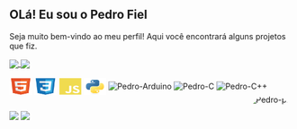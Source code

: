 ## OLá! Eu sou o Pedro Fiel

Seja muito bem-vindo ao meu perfil! Aqui você encontrará alguns projetos que fiz.

<div> 
<a href="#">
  <img height="230em" align="center" src="https://github-readme-stats.vercel.app/api?username=PedroFiel&repo=github-readme-stats" />
</a>
<a href="#">
  <img height="230em" align="center" src="https://github-readme-stats.vercel.app/api/top-langs?username=PedroFiel&repo=convoychat" />
</a>
</div>

<div style="display: inline_block"><br>
  <img align="center" alt="Pedro-HTML" height="30" width="40" src="https://raw.githubusercontent.com/devicons/devicon/master/icons/html5/html5-original.svg">
  <img align="center" alt="Pedro-CSS" height="30" width="40" src="https://raw.githubusercontent.com/devicons/devicon/master/icons/css3/css3-original.svg">
  <img align="center" alt="Pedro-Js" height="30" width="40" src="https://raw.githubusercontent.com/devicons/devicon/master/icons/javascript/javascript-plain.svg">
  <img align="center" alt="Pedro-Python" height="30" width="40" src="https://raw.githubusercontent.com/devicons/devicon/master/icons/python/python-original.svg">
  <img align="center" alt="Pedro-Arduino" height="30" width="40" src="https://cdn.jsdelivr.net/gh/devicons/devicon/icons/arduino/arduino-original.svg">
  <img align="center" alt="Pedro-C" height="30" width="40" src="https://cdn.jsdelivr.net/gh/devicons/devicon/icons/c/c-original.svg">
  <img align="center" alt="Pedro-C++" height="30" width="40" src="https://cdn.jsdelivr.net/gh/devicons/devicon/icons/cplusplus/cplusplus-original.svg">
  <img align="right" alt="Pedro-pic" height="150" style="border-radius:50px;" src="https://cdn.discordapp.com/attachments/830907035696365588/1090714482579357786/WhatsApp_Image_2023-03-29_at_16.05.36.jpeg">
</div>

##

<div> 
  <a href="https://www.instagram.com/pedrofiel____/" target="_blank"><img src="https://img.shields.io/badge/-Instagram-%23E4405F?style=for-the-badge&logo=instagram&logoColor=white" target="_blank"></a>
  <a href="https://www.linkedin.com/in/pedro-freitas-fiel-bb9315250/" target="_blank"><img src="https://img.shields.io/badge/-LinkedIn-%230077B5?style=for-the-badge&logo=linkedin&logoColor=white" target="_blank"></a> 
  
</div>
